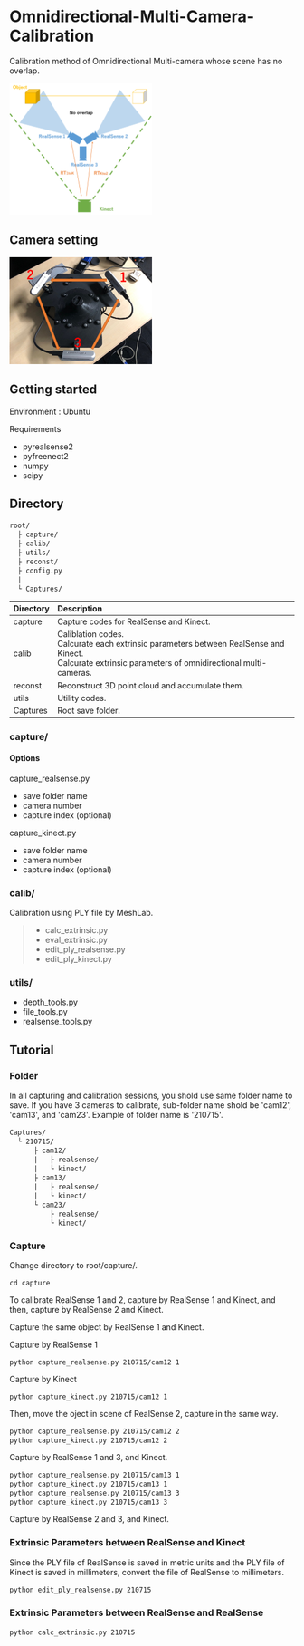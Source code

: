 # Omnidirectional-Multi-Camera-Calibration
Calibration method of Omnidirectional Multi-camera whose scene has no overlap.


<img width=50% src="images/overview.png" title="Overview">


## Camera setting

<img width=50% src="images/camera_setting.png" title="Setting">


## Getting started
Environment : Ubuntu

Requirements
- pyrealsense2
- pyfreenect2
- numpy
- scipy

## Directory
```
root/
  ├ capture/
  ├ calib/
  ├ utils/
  ├ reconst/
  ├ config.py
  |
  └ Captures/
```

| Directory | Description |
|:----------|:------------|
| capture   | Capture codes for RealSense and Kinect. |
| calib     | Caliblation codes. </br>Calcurate each extrinsic parameters between RealSense and Kinect. </br>Calcurate extrinsic parameters of omnidirectional multi-cameras. |
| reconst   | Reconstruct 3D point cloud and accumulate them. |
| utils     | Utility codes. |
| Captures  | Root save folder. |


### capture/
#### Options
capture_realsense.py
- save folder name
- camera number
- capture index (optional)

capture_kinect.py
- save folder name
- camera number
- capture index (optional)

### calib/
Calibration using PLY file by MeshLab.
> - calc_extrinsic.py
> - eval_extrinsic.py
> - edit_ply_realsense.py
> - edit_ply_kinect.py

### utils/
- depth_tools.py
- file_tools.py
- realsense_tools.py

## Tutorial
### Folder
In all capturing and calibration sessions, you shold use same folder name to save.
If you have 3 cameras to calibrate, sub-folder name shold be 'cam12', 'cam13', and 'cam23'.
Example of folder name is '210715'.
```
Captures/
  └ 210715/
      ├ cam12/
      |   ├ realsense/
      |   └ kinect/
      ├ cam13/
      |   ├ realsense/
      |   └ kinect/
      └ cam23/
          ├ realsense/
          └ kinect/
```

### Capture
Change directory to root/capture/.
```
cd capture
```

To calibrate RealSense 1 and 2, capture by RealSense 1 and Kinect, and then, capture by RealSense 2 and Kinect.

Capture the same object by RealSense 1 and Kinect.

Capture by RealSense 1 
```
python capture_realsense.py 210715/cam12 1
```

Capture by Kinect 
```
python capture_kinect.py 210715/cam12 1
```

Then, move the oject in scene of RealSense 2, capture in the same way.
```
python capture_realsense.py 210715/cam12 2
python capture_kinect.py 210715/cam12 2
```

Capture by RealSense 1 and 3, and Kinect.
```
python capture_realsense.py 210715/cam13 1
python capture_kinect.py 210715/cam13 1
python capture_realsense.py 210715/cam13 3
python capture_kinect.py 210715/cam13 3
```

Capture by RealSense 2 and 3, and Kinect.


### Extrinsic Parameters between RealSense and Kinect
Since the PLY file of RealSense is saved in metric units and the PLY file of Kinect is saved in millimeters, convert the file of RealSense to millimeters.
```
python edit_ply_realsense.py 210715
```



### Extrinsic Parameters between RealSense and RealSense

```
python calc_extrinsic.py 210715
```